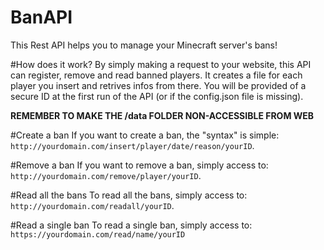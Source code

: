 # BanAPI
This Rest API helps you to manage your Minecraft server's bans!

#How does it work?
By simply making a request to your website, this API can register, remove and read banned players.
It creates a file for each player you insert and retrives infos from there.
You will be provided of a secure ID at the first run of the API (or if the config.json file is missing).

**REMEMBER TO MAKE THE /data FOLDER NON-ACCESSIBLE FROM WEB**

#Create a ban
If you want to create a ban, the "syntax" is simple: `http://yourdomain.com/insert/player/date/reason/yourID`.

#Remove a ban
If you want to remove a ban, simply access to: `http://yourdomain.com/remove/player/yourID`.

#Read all the bans
To read all the bans, simply access to: `http://yourdomain.com/readall/yourID`.

#Read a single ban
To read a single ban, simply access to: `https://yourdomain.com/read/name/yourID`

